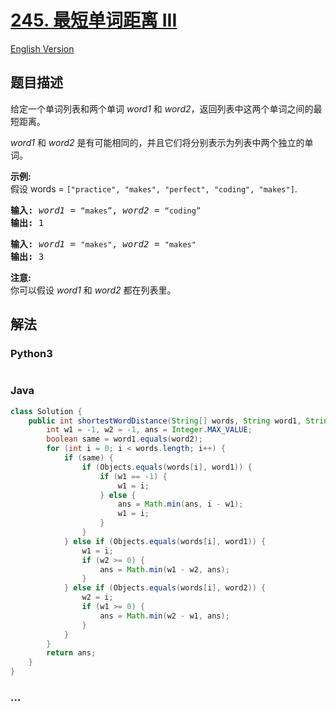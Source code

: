 # [245. 最短单词距离 III](https://leetcode-cn.com/problems/shortest-word-distance-iii)

[English Version](/solution/0200-0299/0245.Shortest%20Word%20Distance%20III/README_EN.md)

## 题目描述

<!-- 这里写题目描述 -->
<p>给定一个单词列表和两个单词 <em>word1</em> 和 <em>word2</em>，返回列表中这两个单词之间的最短距离。</p>

<p><em>word1</em> 和 <em>word2</em> 是有可能相同的，并且它们将分别表示为列表中两个独立的单词。</p>

<p><strong>示例:</strong><br>
假设 words = <code>["practice", "makes", "perfect", "coding", "makes"]</code>.</p>

<pre><strong>输入:</strong> <em>word1</em> = <code>“makes”</code>, <em>word2</em> = <code>“coding”</code>
<strong>输出:</strong> 1
</pre>

<pre><strong>输入:</strong> <em>word1</em> = <code>"makes"</code>, <em>word2</em> = <code>"makes"</code>
<strong>输出:</strong> 3
</pre>

<p><strong>注意:</strong><br>
你可以假设 <em>word1</em> 和 <em>word2</em> 都在列表里。</p>

## 解法

<!-- 这里可写通用的实现逻辑 -->

<!-- tabs:start -->

### **Python3**

<!-- 这里可写当前语言的特殊实现逻辑 -->

```python

```

### **Java**

<!-- 这里可写当前语言的特殊实现逻辑 -->

```java
class Solution {
    public int shortestWordDistance(String[] words, String word1, String word2) {
        int w1 = -1, w2 = -1, ans = Integer.MAX_VALUE;
        boolean same = word1.equals(word2);
        for (int i = 0; i < words.length; i++) {
            if (same) {
                if (Objects.equals(words[i], word1)) {
                    if (w1 == -1) {
                        w1 = i;
                    } else {
                        ans = Math.min(ans, i - w1);
                        w1 = i;
                    }
                }
            } else if (Objects.equals(words[i], word1)) {
                w1 = i;
                if (w2 >= 0) {
                    ans = Math.min(w1 - w2, ans);
                }
            } else if (Objects.equals(words[i], word2)) {
                w2 = i;
                if (w1 >= 0) {
                    ans = Math.min(w2 - w1, ans);
                }
            }
        }
        return ans;
    }
}
```

### **...**

```

```

<!-- tabs:end -->
